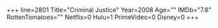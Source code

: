 +++
line=2801
Title="Criminal Justice"
Year=2008
Age=""
IMDb="7.8"
RottenTomatoes=""
Netflix=0
Hulu=1
PrimeVideo=0
Disney=0
+++

